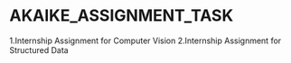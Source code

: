 # AKAIKE_ASSIGNMENT_TASK

1.Internship Assignment for Computer Vision
2.Internship Assignment for Structured Data
